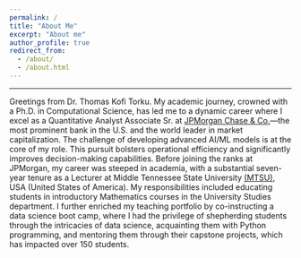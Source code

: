 ```yaml
---
permalink: /
title: "About Me"
excerpt: "About me"
author_profile: true
redirect_from: 
  - /about/
  - /about.html
---
```


-----
Greetings from Dr. Thomas  Kofi Torku. My academic journey, crowned with a Ph.D. in Computational Science, has led me to a dynamic career where I excel as a Quantitative Analyst Associate  Sr. at [JPMorgan Chase & Co.]((https://www.jpmorganchase.com/))—the most prominent bank in the U.S. and the world leader in market capitalization. The challenge of developing advanced AI/ML models is at the core of my role. This pursuit bolsters operational efficiency and significantly improves decision-making capabilities. Before joining the ranks at JPMorgan, my career was steeped in academia, with a substantial seven-year tenure as a Lecturer at Middle Tennessee State University [(MTSU)](https://www.mtsu.edu/), USA (United States of America).  My responsibilities included educating students in introductory Mathematics courses in the University Studies department. I further enriched my teaching portfolio by co-instructing a data science boot camp, where I had the privilege of shepherding students through the intricacies of data science, acquainting them with Python programming, and mentoring them through their capstone projects, which has impacted over 150 students.






